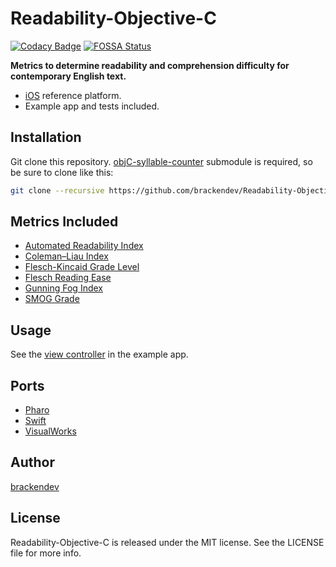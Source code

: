 Readability-Objective-C
=======================
[![Codacy Badge](https://api.codacy.com/project/badge/Grade/d9b21f69a0c54ee08897e745e6285443)](https://www.codacy.com/app/brackendev/Readability-Objective-C?utm_source=github.com&amp;utm_medium=referral&amp;utm_content=brackendev/Readability-Objective-C&amp;utm_campaign=Badge_Grade)
[![FOSSA Status](https://app.fossa.com/api/projects/git%2Bgithub.com%2Fbrackendev%2FReadability-Objective-C.svg?type=shield)](https://app.fossa.com/projects/git%2Bgithub.com%2Fbrackendev%2FReadability-Objective-C?ref=badge_shield)

**Metrics to determine readability and comprehension difficulty for contemporary English text.**

* [iOS](https://en.wikipedia.org/wiki/IOS) reference platform.
* Example app and tests included.

## Installation

Git clone this repository. [objC-syllable-counter](https://github.com/brackendev/objC-syllable-counter.git) submodule is required, so be sure to clone like this:

````bash
git clone --recursive https://github.com/brackendev/Readability-Objective-C.git
````

## Metrics Included

* [Automated Readability Index](http://en.wikipedia.org/wiki/Automated_Readability_Index)
* [Coleman–Liau Index](http://en.wikipedia.org/wiki/Coleman–Liau_index)
* [Flesch-Kincaid Grade Level](http://en.wikipedia.org/wiki/Flesch–Kincaid_readability_tests)
* [Flesch Reading Ease](http://en.wikipedia.org/wiki/Flesch–Kincaid_readability_tests)
* [Gunning Fog Index](http://en.wikipedia.org/wiki/Gunning_fog_index)
* [SMOG Grade](http://en.wikipedia.org/wiki/SMOG)

## Usage

See the [view controller](https://github.com/brackendev/Readability-Objective-C/blob/master/Readability-Objective-C%20Example/Readability-Objective-C%20Example/Classes/ViewController.m) in the example app.

## Ports

* [Pharo](http://brackendev.github.io/Readability-Pharo/)
* [Swift](http://brackendev.github.io/Readability-Swift/)
* [VisualWorks](https://brackendev.github.io/Readability-VisualWorks/)

## Author

[brackendev](https://www.github.com/brackendev)

## License

Readability-Objective-C is released under the MIT license. See the LICENSE file for more info.
